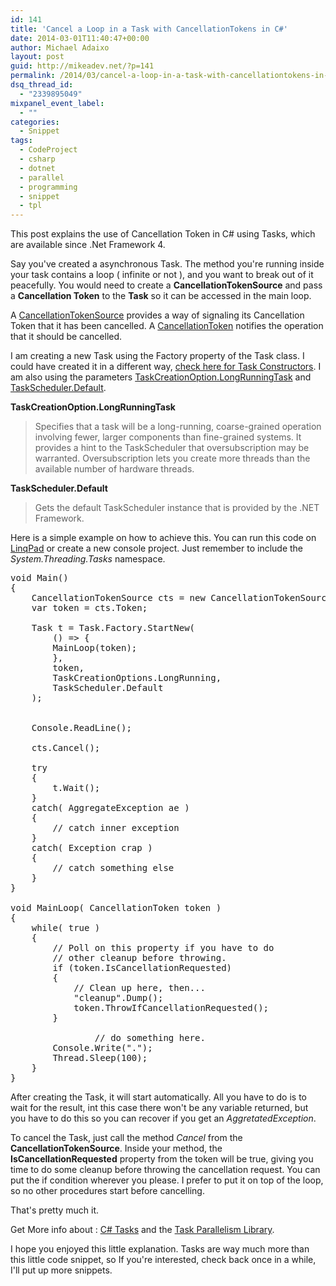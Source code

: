 ```yaml
---
id: 141
title: 'Cancel a Loop in a Task with CancellationTokens in C#'
date: 2014-03-01T11:40:47+00:00
author: Michael Adaixo
layout: post
guid: http://mikeadev.net/?p=141
permalink: /2014/03/cancel-a-loop-in-a-task-with-cancellationtokens-in-csharp/
dsq_thread_id:
  - "2339895049"
mixpanel_event_label:
  - ""
categories:
  - Snippet
tags:
  - CodeProject
  - csharp
  - dotnet
  - parallel
  - programming
  - snippet
  - tpl
---
```

This post explains the use of Cancellation Token in C# using Tasks, which are available since .Net Framework 4.

Say you've created a asynchronous Task. The method you're running inside your task contains a loop ( infinite or not ), and you want to break out of it peacefully. You would need to create a **CancellationTokenSource** and pass a&nbsp;**Cancellation Token** to the **Task** so it can be accessed in the main loop.

<!--more-->

A [CancellationTokenSource](http://msdn.microsoft.com/en-us/library/system.threading.cancellationtokensource(v=vs.110).aspx) provides a way of signaling its Cancellation Token that it has been cancelled. A [CancellationToken](http://msdn.microsoft.com/en-us/library/system.threading.cancellationtoken(v=vs.110).aspx) notifies the operation that it should be cancelled.

I am creating a new Task using the Factory property of the Task class. I could have created it in a different way, [check here for Task Constructors](http://msdn.microsoft.com/en-us/library/system.threading.tasks.task.task(v=vs.110).aspx). I am also using the parameters [TaskCreationOption.LongRunningTask](http://msdn.microsoft.com/en-us/library/system.threading.tasks.taskcreationoptions(v=vs.110).aspx) and [TaskScheduler.Default](http://msdn.microsoft.com/en-us/library/system.threading.tasks.taskscheduler(v=vs.110).aspx).

**TaskCreationOption.LongRunningTask**

<blockquote class="wp-block-quote">
  <p>
    Specifies that a task will be a long-running, coarse-grained operation involving fewer, larger components than fine-grained systems. It provides a hint to the TaskScheduler that oversubscription may be warranted. Oversubscription lets you create more threads than the available number of hardware threads.
  </p>
</blockquote>

**TaskScheduler.Default**

<blockquote class="wp-block-quote">
  <p>
    Gets the default TaskScheduler instance that is provided by the .NET Framework.
  </p>
</blockquote>

Here is a simple example on how to achieve this. You can run this code on [LinqPad](https://www.linqpad.net/) or create a new console project. Just remember to include the _System.Threading.Tasks_ namespace.

<pre class="EnlighterJSRAW" data-enlighter-language="csharp" data-enlighter-theme="" data-enlighter-highlight="" data-enlighter-linenumbers="" data-enlighter-lineoffset="" data-enlighter-title="" data-enlighter-group="">void Main()
{
	CancellationTokenSource cts = new CancellationTokenSource();
	var token = cts.Token;
	
	Task t = Task.Factory.StartNew( 
		() =&gt; {
		MainLoop(token);
		}, 
		token, 
		TaskCreationOptions.LongRunning, 
		TaskScheduler.Default
	);
	
	
	Console.ReadLine();
	
	cts.Cancel();
	
	try 
	{
		t.Wait();
	}
	catch( AggregateException ae )
	{
		// catch inner exception 
	}
	catch( Exception crap )
	{
		// catch something else
	}
}

void MainLoop( CancellationToken token )
{
	while( true )
	{
		// Poll on this property if you have to do 
		// other cleanup before throwing. 
		if (token.IsCancellationRequested)
		{
			// Clean up here, then...
			"cleanup".Dump();
			token.ThrowIfCancellationRequested();
		}

                // do something here.
		Console.Write(".");
		Thread.Sleep(100);
	}
}</pre>

After creating the Task, it will start automatically. All you have to do is to wait for the result, int this case there won't be any variable returned, but you have to do this so you can recover if you get an _AggretatedException_.

To cancel the Task, just call the method _Cancel_ from the **CancellationTokenSource**. Inside your method, the **IsCancellationRequested** property from the token will be true, giving you time to do some cleanup before throwing the cancellation request. You can put the if condition wherever you please. I prefer to put it on top of the loop, so no other procedures start before cancelling.

That's pretty much it.

Get More info about : [C# Tasks](http://msdn.microsoft.com/en-us/library/system.threading.tasks.task(v=vs.110).aspx) and the [Task Parallelism Library](http://msdn.microsoft.com/en-us/library/dd537609(v=vs.110).aspx).

I hope you enjoyed this little explanation. Tasks are way much more than this little code snippet, so If you're interested, check back once in a while, I'll put up more snippets.